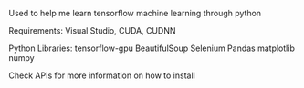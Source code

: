 Used to help me learn tensorflow machine learning through python

Requirements:
Visual Studio,
CUDA,
CUDNN
  
Python Libraries:
tensorflow-gpu
BeautifulSoup
Selenium
Pandas
matplotlib
numpy

Check APIs for more information on how to install
  
  
